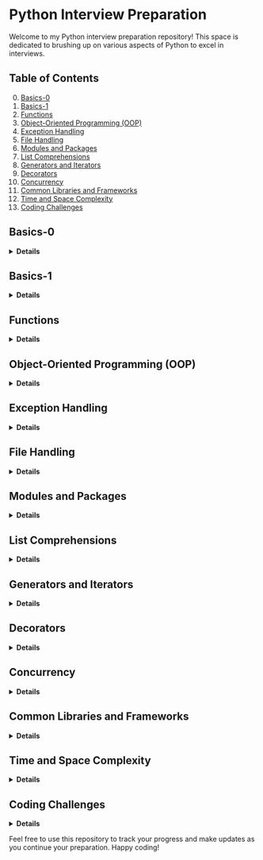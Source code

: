 # Python Interview Preparation

Welcome to my Python interview preparation repository! This space is dedicated to brushing up on various aspects of Python to excel in interviews.

## Table of Contents
0. [Basics-0](#basics-0)
1. [Basics-1](#basics-1)
2. [Functions](#functions)
3. [Object-Oriented Programming (OOP)](#object-oriented-programming-oop)
4. [Exception Handling](#exception-handling)
5. [File Handling](#file-handling)
6. [Modules and Packages](#modules-and-packages)
7. [List Comprehensions](#list-comprehensions)
8. [Generators and Iterators](#generators-and-iterators)
9. [Decorators](#decorators)
10. [Concurrency](#concurrency)
11. [Common Libraries and Frameworks](#common-libraries-and-frameworks)
12. [Time and Space Complexity](#time-and-space-complexity)
13. [Coding Challenges](#coding-challenges)

## Basics-0
<details>
<summary><strong> Details </strong></summary>

### What is Python, and how is it different from other programming languages?

**Answer:** Python is a high-level, interpreted programming language known for its <ins>readability</ins> and <ins>simplicity</ins>. It emphasizes code readability and allows programmers to express concepts in fewer lines of code than might be possible in languages such as C++ or Java. <ins>Python supports multiple programming paradigms, including procedural, object-oriented, and [functional programming](https://en.wikipedia.org/wiki/Functional_programming).</ins>

### Explain the differences between Python 2 and Python 3.

**Answer:** Python 2 and Python 3 are two major versions of the Python programming language. Python 3 was introduced as an upgrade to Python 2 with some significant changes to improve consistency and eliminate redundancy. Key differences include changes to print syntax (print is a function in Python 3), Unicode support, integer division, and various library updates. Python 2 reached its end of life on January 1, 2020, and developers are encouraged to use Python 3 for all new projects.

### What are the main features of Python?

**Answer:** Python has several key features:

- **Readability:** Python's syntax is clear and readable, making it an excellent language for beginners.
- **Versatility:** Python supports both procedural and object-oriented programming paradigms.
- **Interpretation:** It is an <ins>interpreted language</ins>, which means code execution occurs line by line.
- **Dynamic typing:** <ins>Variables are dynamically typed</ins, allowing flexibility.
- **Extensive libraries:** Python has a rich standard library and numerous third-party libraries, facilitating diverse applications.
- **Community support:** Python has a large, active community contributing to its development and providing support.

### What are the different data types in Python?

**Answer:** Python has various data types, including int (integer), str (string), float (floating-point), tuple, list, dict (dictionary), and bool (boolean).

### What is the output of (0, 1, 2, 3, (4, 5, 6), 7, 8, 9)[::2]

**Answer:** (0, 2, (4, 5, 6), 8) Certainly, the annotation [::2] is a slicing notation in Python that allows extracting a subsequence from a sequence (such as a list or tuple) by specifying three parameters separated by colons. The general form is start:stop:step, where: 
- start represents the starting index (inclusive).
- stop represents the ending index (exclusive).
- step represents the step or increment between selected elements.

### What is the output of (10, 20, 30, 40, 50)[::-2]?

**Answer:** (50, 30, 10). The notation [::-2] reverses the tuple and returns every second element. The [::-2] slice notation means to start from the end and move backwards by 2 steps. In this case, it starts from the end of the tuple and selects every second element moving towards the beginning.

### Output of l_numbers=[[]]*5, l_numbers[0].append(1)?

**Answer:** _l_numbers_ will be equal to [[1], [1], [1], [1], [1]]. When you multiply a list by a number, you get a list of references to the same elements. So, modifying one of them reflects on all.

### What is the difference between == and is in Python?

**Answer:** _==_ is a comparison operator that checks <ins>equality</ins> between the values of two objects.
_is_ is an identity operator that checks whether two variables <ins>refer to the same object in memory</ins>.


### What is the purpose of the single underscore “_” variable in Python?

**Answer:** In Python, the single underscore (_) has several conventional uses, and its purpose can depend on the context in which it is used. Here are some common cases: 
i) Placeholder for Unused Variables 
ii) Last Expression in an Interactive Interpreter
ii) "I don't care" in Unpacking ->  _, _, result = some_function_returning_a_tuple()

### Explain the concept behind dictionary in Python

**Answer:** In Python, a dictionary is a data structure that stores a collection of key-value pairs. Each key in a dictionary must be unique. You cannot have duplicate keys; if you try to use the same key more than once, the new value will overwrite the previous one.
Keys must be of a type that is <ins>immutable</ins>, meaning they cannot be changed after creation (e.g. you cannot use a list as key). Common examples of immutable types for keys include strings, numbers, and tuples.
Values in a dictionary can be of any data type, including numbers, strings, lists, or even other dictionaries (also mixed).
<ins>Dictionaries are mutable.</ins> Dictionaries provide fast and efficient lookups. 

### Difference between an expression and a statement in Python

**Answer:** A _statement_ is a complete line of code that performs an action. It's an executable unit that can include assignments, function calls, loops, conditionals, etc.
An _expression_ is any part of the code that evaluates to a value. It can be a combination of variables, operators, and function calls. 
An expression can also be a statement if it stands alone as a complete line of code. In some languages, expressions and statements are distinct, but in Python, many expressions can be used as statements.


### Difference between an array and list

**Answer:** 

1. **Data Type:**
   - **List:** Holds elements of different data types.
   - **Array:** Typically holds elements of the same data type.

2. **Memory Efficiency:**
   - **List:** More memory-efficient but less space-efficient.
   - **Array:** More space-efficient due to contiguous memory.

3. **Operations:**
   - **List:** Versatile with many built-in methods.
   - **Array:** Fewer built-in methods; specialized libraries like NumPy enhance functionality.

4. **Usage:**
   - **List:** General-purpose data storage and manipulation.
   - **Array:** Common in mathematical and scientific computations.

5. **Mutability:**
   - **List:** Mutable; elements can be changed after creation.
   - **Array:** Core arrays are mutable; NumPy arrays can be mutable or immutable.

In summary, lists offer flexibility, while arrays are more specialized for certain tasks, especially in scientific computing.


#### Data Types

- Understanding and working with various data types:
  ```python
  # Example
  num = 42
  name = "John"
  coordinates = (10.5, 20.0)
  
  # Everything from numbers, lists, strings, functions and classes are python objects.
  ```

#### Operators

- Utilizing operators for arithmetic, comparison, logical operations:
  ```python
  # Example
  result = 10 + 5  # Addition
  is_equal = (3 == 3)  # Comparison
  logical_result = True and False  # Logical AND
  ```

#### Variables

- Declaring and using variables to store values:
  ```python
  # Example
  age = 30
  message = f"My age is {age}."
  ```

#### Control Flow

- Implementing control flow structures such as if statements, loops:
  ```python
  # Example
  age = 30
  if age >= 18:
      print("You are an adult.")
  else:
      print("You are a minor.")
  
  # Loop example
  for i in range(5):
      print(i)
  ```

more examples in the file code/basics_0.py  

</details>

## Basics-1
<details>
<summary><strong> Details </strong></summary>

### What is mutable and immutable objects/data types in Python?

**Answer:** Mutation generally refers to 'change'. So when we say that an object is mutable or immutable we meant to say that the value of object can/cannot change.
When an object is created in Python, it is assigned a _type_ and an _id_. <ins> An object/data type is mutable if with the same id, the value of the object changes after the object is created. </ins>
**Mutable objects** in Python -- Objects that can change after creation. Lists, byte arrays, sets, and dictionaries.
**Immutable objects** in Python -- Numeric data types, strings, bytes, frozen sets, and tuples.


### What is the difference between list and tuples in Python?

**Answer:**
**Mutability** list is mutable and tuple is immutable. 
**Syntax definition**,
**Performance** List: Slower due to mutability and Tuple: Faster due to immutability
**Memory Consumption** List: Consumes more memory and  Tuple: More memory-efficient

### How is memory managed in Python?

**Answer:** Memory in Python is managed using a private heap space. The Python Memory Manager handles the allocation and deallocation of memory for objects. Garbage collection is employed to reclaim memory from unused objects.


### Explain shallow and deep copy in Python

**Answer:** In Python, a shallow copy creates a new object but does not clone nested objects. A deep copy, on the other hand, creates a new object and recursively clones all nested objects.


### Why Python generates a .pyc file even when it is an interpreted language?

**Answer:**# Python is both interpreted and compiled. When a .py file is executed, 
it goes through a compilation process called bytecode compilation.
The generated bytecode is platform-independent and stored in .pyc files to improve execution speed on subsequent runs.
.pyc files contain the compiled version of the Python source code, making it faster to load and execute.
When a .py file is imported, Python checks if a corresponding .pyc file exists and is newer. 
If not, it compiles the .py file into .pyc.

### How private varibles are declared in Python?

**Answer:** Python does not have anything called private member however by convention two underscore before a variable or function makes it private.

### Can _set_ have lists as elements?

**Answer:** No, a set in Python cannot have lists as elements. Sets are designed <ins> to store unique and immutable elements. </ins> Since lists are mutable (meaning their contents can be changed after they are created), they cannot be used as elements in a set.


</details>

## Functions
<details>
<summary><strong> Details </strong></summary>

### Explain briefly about lambda() and map() functions. 

**Answer:** <ins>Lambda()</ins> function mainly used to create a function without a name, 
it can receive any number of arguments, but can only have one expression.

<ins>Map()</ins> function takes a function and a list as input. 
Map() performs an operation on the entire list and return the result in a new list
(see example on functions.py).

### Difference between a class variable and instance variable.

**Answer:** In Python, class variables are shared among all instances of a class and have a global scope within the class.
Instance variables, declared with "self" inside methods or the constructor, 
are specific to each instance and have a local scope within that instance (see example on basics_1.py).

</details>

## Object-Oriented Programming (OOP)
<details>
<summary><strong> Details </strong></summary>

### What is monkey patching? How to use it in Python?

**Answer:** Monkey patching refers to dynamically modifying or extending a module or class at runtime, 
typically to alter behavior or add features (see example on object_oriented_programming.py).


### What is the difference between staticmethod and classmethod?

**Answer:** The key difference lies in how they are bound to the class. `staticmethod` is bound to the class and takes no special first argument, 
while `classmethod` is bound to the class and takes the class as its first argument (see example on object_oriented_programming.py).


### Explain Singleton class and its uses?

**Answer:** A Singleton class ensures that only one instance of the class is created and provides a global point of access to that instance. 
It is often used when exactly one object is needed for coordination or to control actions (see example on object_oriented_programming.py).

### Explain Meta Classes in Python. 

**Answer:** Meta-classes in Python are classes that define the behavior of other classes, 
commonly known as class factories. They allow customization and modification of class creation, 
often used to enforce coding standards or add specific behaviors to classes (see example on object_oriented_programming.py).

### Explain Abstract Classes and its uses.

**Answer:** Abstract classes in Python are classes that cannot be instantiated and typically include abstract methods 
that must be implemented by their subclasses. 
They serve as a blueprint for other classes and ensure that certain methods are implemented by concrete classes (see example on object_oriented_programming.py).


# Explain object creation process in detail. Which method is called first?

**Answer:** During object creation in Python, the class is defined with its attributes and methods. 
Memory is allocated for the object. Optionally, the __new__ method is called to create and return the object. 
Subsequently, the __init__ method is invoked to initialize the object's attributes.


### Explain inheritance in Python.

**Answer:** <ins>Inheritance</ins> is a fundamental concept in object-oriented programming (OOP) that allows a class 
(subclass or derived class) to inherit attributes and methods from another class (base class or parent class). 
This promotes code reuse and the creation of a hierarchy of classes.

### What is MRO in Python? How does it work?

**Answer:** <ins>MRO stands for Method Resolution Order</ins> in Python. It is a mechanism that determines the order in which 
classes are searched when looking for a method in a class hierarchy. 
This becomes particularly important in the context of multiple inheritance, where a class can inherit from 
multiple parent classes.

</details>

## Exception Handling
<details>
<summary><strong> Details </strong></summary>

### Explain exception handling in Python.

**Answer:** Exception handling in Python is a way to deal with errors during program execution. 
When an <ins>error</ins> occurs, it disrupts the normal flow, and to prevent crashes, 
we use <ins>try</ins>, <ins>except</ins>, and <ins>finally</ins> blocks (see example on exception_handling.py).

### Is there a sequence in defining exceptions in except block for exception handling?

**Answer:** Yes, there is a sequence when defining exceptions in the <ins>except</ins> block for exception handling in Python. 
The order matters. The <ins>except</ins> blocks are evaluated from top to bottom, 
and the first block that matches the raised exception is executed. 

</details>

## File Handling
<details>
<summary><strong> Details </strong></summary>

### How would you load large data file in Python?

**Answer:** Read the file in smaller chunks rather than loading the entire file into memory at once.
If dealing with tabular data, use the Pandas library with the <ins>chunksize</ins> parameter to read data in chunks.
Alternatively, consider using the Dask library, which enables working with datasets larger than memory by parallelizing operations.

</details>

## Modules and Packages
<details>
<summary><strong> Details </strong></summary>

### What's the difference between a Python module and a Python package?

**Answer:** A module is a single Python file, while a package is a collection of modules organized in a directory structure. 
Packages provide a way to structure and organize related functionality in a more hierarchical and systematic manner. 
It contains an additional __init__.py file, which signifies that the directory should be treated as a package.
Packages help manage larger codebases by grouping related functionality.

</details>

## List Comprehensions
<details>
<summary><strong> Details </strong></summary>

### Which is faster, list comprehension or for loop?

**Answer:** In general, list comprehensions are often faster than traditional for loops in Python. 
List comprehensions are a more concise and optimized way to create lists.

</details>

## Generators and Iterators
<details>
<summary><strong> Details </strong></summary>

### Explain Generators and use case of it.

**Answer:** Generators in Python are a way to create iterators in a more memory-efficient and lazy-evaluation manner. 
Unlike lists, which store all elements in memory at once, generators produce values on-the-fly as needed.
Created using functions with the `yield` keyword. Preserve the state between calls. Only produce values when requested.
Suitable for iterating over large datasets without loading everything into memory.
Generators can represent infinite sequences, such as streaming data or mathematical sequences
(see example on generators_iterators.py). 


### What is an iterator? How is iterator is different from a generator?

**Answer:** An iterator in Python is an object that implements the methods __iter__() and __next__(). 
The __iter__() method returns the iterator object itself, and the __next__() method returns the next value from the iterator. 
When there are no more items to return, the __next__() method should raise the StopIteration exception.
<ins>A generator, on the other hand, is a special type of iterator.</ins>
It is created using a function with the yield keyword. 
The yield statement not only returns a value to the caller but also preserves the state of the function.
The function is paused at the yield statement, and the next time next() is called, it resumes execution from that point.
Iterators may need to manually maintain and update their state.  Generators automatically maintain their state between calls using the yield statement.
Iterators may require more memory as they need to store the entire state explicitly. Generators are memory-efficient because they produce values on-the-fly and maintain their state implicitly.


</details>

## Decorators
<details>
<summary><strong> Details </strong></summary>

### Explain a Decorator in Python. 
**Answer:** A decorator in Python is a design pattern that allows you to extend or modify the behavior 
of functions or methods without modifying their actual code.
A decorator is a function that takes another function as an argument and extends the behavior of the latter function.
Python has several built-in decorators, such as @property, @staticmethod, and @classmethod, 
which are used for specific purposes in classes (see example on decorators.py).


### Explain Closures in Python.

**Answer:** The closures in Python provide a powerful way to create functions with persistent state and encapsulation, 
enhancing modularity and supporting advanced programming patterns.
Closures involve nested functions, 
where one function (the inner function) is defined inside another function (the outer function). 
The inner function has access to the variables of the outer function, even after the outer function has finished execution.

### How to make a chain of function decorators?

**Answer:** To create a chain of function decorators in Python, you can apply multiple decorators to a single function
by stacking them using the @decorator syntax. Decorators are applied in the order they appear, from bottom to top. 
Each decorator modifies the behavior of the function sequentially (see example on decorators.py).


</details>

## Concurrency
<details>
<summary><strong> Details </strong></summary>

### Explain threading in Python. 

**Answer:** Threading in Python refers to the concurrent execution of threads, which are smaller units of a process 
that shares the same memory space with other threads in a process.
Threads allow a program to execute multiple operations concurrently, making it useful for tasks that can be performed 
independently. Python provides a `threading` module to work with threads.
The threading module in Python provides a high-level interface for creating and managing threads (see example on concurrency.py).

### What is a global interpreter lock (GIL)?

**Answer:** The Global Interpreter Lock (GIL) in CPython ensures that only one thread can run Python code at a time in a process. 
This affects the performance of multithreading, especially in tasks that use a lot of CPU. 
The GIL simplifies memory management but can limit performance. 
For CPU-heavy tasks, using the multiprocessing module is often better than using threads because of the GIL. 
While the GIL simplifies memory management, it can hinder true parallelism. 
Other Python implementations like PyPy try to overcome this limitation with different concurrency strategies.

### Explain the difference between Multithreading vs. Multiprocessing.

**Answer:**  <ins>Multithreading</ins> involves the concurrent execution of multiple threads within the same process.
Threads **share the same memory space**, allowing them to communicate more easily.
<ins>Use Cases:</ins> Multithreading is suitable for I/O-bound tasks where threads spend time waiting for 
external operations (e.g., reading or writing to files, network operations).

<ins>Multiprocessing</ins> involves the concurrent execution of multiple processes, each with its own memory space.
Processes run independently and do **not share memory space** by default (communication more challenging).
The GIL is not present in multiprocessing, allowing true parallelism in CPU-bound tasks.
<ins>Use Cases:</ins> Multiprocessing is suitable for CPU-bound tasks that require significant computation, 
as it allows parallel execution on multiple cores (see example on concurrency.py).

</details>

## Common Libraries and Frameworks
<details>
<summary><strong> Details </strong></summary>

**NumPy:** Essential for numerical operations in Python, NumPy provides efficient arrays and mathematical functions, forming the foundation for scientific computing and data analysis.

**Pandas:** A powerful data manipulation and analysis library, Pandas simplifies working with structured data through its DataFrame object, making tasks like cleaning, exploring, and transforming data intuitive and efficient.

**Matplotlib:** As a versatile plotting library, Matplotlib enables the creation of high-quality visualizations, including line plots, scatter plots, histograms, and more, aiding in the interpretation and communication of data patterns.

**Scikit-learn:** A user-friendly machine learning library, Scikit-learn offers tools for classification, regression, clustering, and more, making it accessible for both beginners and experts in the field.

**Django:** A high-level web framework, Django simplifies web development by providing an organized structure, an ORM for database interactions, and built-in features like authentication, making it ideal for building robust and scalable web applications.

**Flask:** Known for its simplicity, Flask is a lightweight web framework that facilitates rapid development of web applications with minimal boilerplate code, making it suitable for small to medium-sized projects.

**TensorFlow:** Google's open-source machine learning library, TensorFlow supports the development of deep learning models, providing a comprehensive ecosystem for building and deploying machine learning applications.

**PyTorch:** Widely used for deep learning, PyTorch offers dynamic computational graphs and a flexible framework, making it popular among researchers and practitioners for tasks such as image recognition and natural language processing.

**Beautiful Soup:** A web scraping library, Beautiful Soup simplifies the extraction of data from HTML and XML files, providing a Pythonic way to navigate and search the parsed content of web pages.

**Requests:** A straightforward HTTP library, Requests simplifies making HTTP requests in Python, allowing for easy interaction with web APIs and retrieval of data from the internet.

</details>

## Time and Space Complexity
<details>
<summary><strong> Details </strong></summary>

**Time Complexity**:
Time complexity measures the amount of time an algorithm takes to complete based on the input size. It's expressed using Big O notation. Common time complexities:

**O(1) - Constant Time:** Operations take the same time regardless of the input size, like accessing an element in an array.

**O(log n) - Logarithmic Time:** Often seen in binary search, where the algorithm halves the input size in each step.

**O(n) - Linear Time:** The running time grows linearly with the input size, like iterating through a list.

**O(n log n) - Linearithmic Time:** Common in efficient sorting algorithms like mergesort and heapsort.

**O(n^2) - Quadratic Time:** Found in algorithms with nested iterations, like bubble sort.

**O(2^n) - Exponential Time:** Typically seen in recursive algorithms where each step doubles the amount of work.

**Space Complexity:**
Space complexity measures the amount of memory an algorithm uses relative to the input size. It's also expressed using Big O notation.

**O(1) - Constant Space:** The algorithm uses a fixed amount of memory, irrespective of the input size.

**O(n) - Linear Space:** The space required grows linearly with the input size.

**O(n^2) - Quadratic Space:** The space required grows with the square of the input size.

**O(log n) - Logarithmic Space:** Space grows logarithmically with the input size.

Understanding time and space complexity helps in choosing the right algorithms for different scenarios, balancing efficiency and resource usage.

</details>

## Coding Challenges
<details>
<summary><strong> Details </strong></summary>

Here are some popular platforms where you can practice coding challenges:

- **[LeetCode](https://leetcode.com):** Offers a vast collection of coding challenges categorized by difficulty and topic. It's widely used for technical interview preparation.

- **[HackerRank](https://hackerrank.com):** Provides a variety of challenges in domains like algorithms, data structures, artificial intelligence, databases, and more. It's known for its structured learning paths.

- **[CodeSignal](https://codesignal.com):** Focuses on preparing for coding interviews with a wide range of challenges. It also offers interview practice with real companies.

- **[Codewars](https://codewars.com):** A platform where users can train on coding challenges known as "kata" in a variety of programming languages.

- **[Exercism](https://exercism.io):** Offers coding exercises to practice various programming languages. It emphasizes mentorship, allowing users to get feedback on their solutions.

- **[TopCoder](https://topcoder.com):** Known for competitive programming challenges, TopCoder covers algorithmic and mathematical problems.

- **[GeeksforGeeks](https://geeksforgeeks.org):** Focuses on computer science topics and includes a wide range of coding challenges related to algorithms, data structures, and interview preparation.

- **[InterviewBit](https://interviewbit.com):** Designed specifically for interview preparation, it provides challenges based on real interview questions from top tech companies.

- **[Project Euler](https://projecteuler.net):** Features mathematical and computational problems designed to be solved with computer programs. It's great for honing both math and programming skills.

- **[Google Code Jam](https://codingcompetitions.withgoogle.com/codejam):** Google's coding competition platform, which hosts annual coding contests with challenging algorithmic problems.

</details>




Feel free to use this repository to track your progress and make updates as you continue your preparation. Happy coding!

